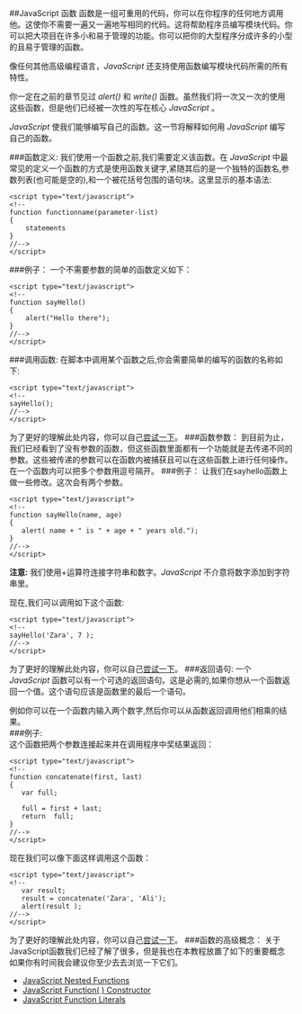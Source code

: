 ##JavaScript 函数
函数是一组可重用的代码，你可以在你程序的任何地方调用他。这使你不需要一遍又一遍地写相同的代码。这将帮助程序员编写模块代码。你可以把大项目在许多小和易于管理的功能。你可以把你的大型程序分成许多的小型的且易于管理的函数。

像任何其他高级编程语言，*JavaScript* 还支持使用函数编写模块代码所需的所有特性。  

你一定在之前的章节见过 *alert()* 和 *write()* 函数。虽然我们将一次又一次的使用这些函数，但是他们已经被一次性的写在核心 *JavaScript* 。  

*JavaScript* 使我们能够编写自己的函数。这一节将解释如何用 *JavaScript* 编写自己的函数。

###函数定义:
我们使用一个函数之前,我们需要定义该函数。在 *JavaScript* 中最常见的定义一个函数的方式是使用函数关键字,紧随其后的是一个独特的函数名,参数列表(也可能是空的),和一个被花括号包围的语句块。这里显示的基本语法:  

    <script type="text/javascript">
    <!--
    function functionname(parameter-list)
    {
        statements
    }
    //-->
    </script>

###例子：
一个不需要参数的简单的函数定义如下：  

    <script type="text/javascript">
    <!--
    function sayHello()
    {
        alert("Hello there");
    }
    //-->
    </script>
###调用函数:
在脚本中调用某个函数之后,你会需要简单的编写的函数的名称如下: 

    <script type="text/javascript">
    <!--
    sayHello();
    //-->
    </script>
为了更好的理解此处内容，你可以自己[尝试一下](http://www.tutorialspoint.com/cgi-bin/practice.cgi?file=javascript_20)。
###函数参数：
到目前为止，我们已经看到了没有参数的函数，但这些函数里面都有一个功能就是去传递不同的参数。这些被传递的参数可以在函数内被捕获且可以在这些函数上进行任何操作。在一个函数内可以把多个参数用逗号隔开。
###例子：
让我们在sayhello函数上做一些修改。这次会有两个参数。  

    <script type="text/javascript">
    <!--
    function sayHello(name, age)
    {
       alert( name + " is " + age + " years old.");
    }
    //-->
    </script>
**注意:** 我们使用+运算符连接字符串和数字。*JavaScript* 不介意将数字添加到字符串里。  

现在,我们可以调用如下这个函数:  
    
    <script type="text/javascript">
    <!--
    sayHello('Zara', 7 );
    //-->
    </script>
为了更好的理解此处内容，你可以自己[尝试一下](http://www.tutorialspoint.com/cgi-bin/practice.cgi?file=javascript_21)。
###返回语句:
一个 *JavaScript* 函数可以有一个可选的返回语句。这是必需的,如果你想从一个函数返回一个值。这个语句应该是函数里的最后一个语句。  

例如你可以在一个函数内输入两个数字,然后你可以从函数返回调用他们相乘的结果。  
###例子:  
这个函数把两个参数连接起来并在调用程序中奖结果返回：  
    
    <script type="text/javascript">
    <!--
    function concatenate(first, last)
    {
       var full;
    
       full = first + last;
       return  full;
    }
    //-->
    </script>
现在我们可以像下面这样调用这个函数：  

    <script type="text/javascript">
    <!--
       var result;
       result = concatenate('Zara', 'Ali');
       alert(result );
    //-->
    </script>
为了更好的理解此处内容，你可以自己[尝试一下](http://www.tutorialspoint.com/cgi-bin/practice.cgi?file=javascript_22)。
###函数的高级概念：
关于JavaScript函数我们已经了解了很多，但是我也在本教程放置了如下的重要概念
如果你有时间我会建议你至少去去浏览一下它们。

- [JavaScript Nested Functions](http://www.tutorialspoint.com/javascript/javascript_nested_functions.htm)
- [JavaScript Function( ) Constructor](http://www.tutorialspoint.com/javascript/javascript_function_constructors.htm)
- [JavaScript Function Literals](http://www.tutorialspoint.com/javascript/javascript_function_literals.ht)






